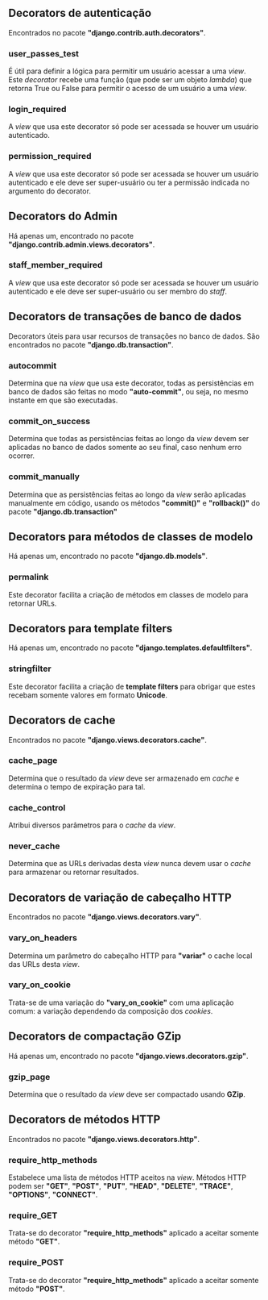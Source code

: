 ## Decorators de autenticação

Encontrados no pacote **"django.contrib.auth.decorators"**.

### user\_passes\_test

É útil para definir a lógica para permitir um usuário acessar a uma _view_. Este _decorator_ recebe uma função (que pode ser um objeto _lambda_) que retorna True ou False para permitir o acesso de um usuário a uma _view_.

### login_required

A _view_ que usa este decorator só pode ser acessada se houver um usuário autenticado.

### permission_required

A _view_ que usa este decorator só pode ser acessada se houver um usuário autenticado e ele deve ser super-usuário ou ter a permissão indicada no argumento do decorator.

## Decorators do Admin

Há apenas um, encontrado no pacote **"django.contrib.admin.views.decorators"**.

### staff\_member\_required

A _view_ que usa este decorator só pode ser acessada se houver um usuário autenticado e ele deve ser super-usuário ou ser membro do _staff_.

## Decorators de transações de banco de dados

Decorators úteis para usar recursos de transações no banco de dados. São encontrados no pacote **"django.db.transaction"**.

### autocommit

Determina que na _view_ que usa este decorator, todas as persistências em banco de dados são feitas no modo **"auto-commit"**, ou seja, no mesmo instante em que são executadas.

### commit\_on\_success

Determina que todas as persistências feitas ao longo da _view_ devem ser aplicadas no banco de dados somente ao seu final, caso nenhum erro ocorrer.

### commit_manually

Determina que as persistências feitas ao longo da _view_ serão aplicadas manualmente em código, usando os métodos **"commit()"** e **"rollback()"** do pacote **"django.db.transaction"**

## Decorators para métodos de classes de modelo

Há apenas um, encontrado no pacote **"django.db.models"**.

### permalink

Este decorator facilita a criação de métodos em classes de modelo para retornar URLs.

## Decorators para template filters

Há apenas um, encontrado no pacote **"django.templates.defaultfilters"**.

### stringfilter

Este decorator facilita a criação de **template filters** para obrigar que estes recebam somente valores em formato **Unicode**.

## Decorators de cache

Encontrados no pacote **"django.views.decorators.cache"**.

### cache_page

Determina que o resultado da _view_ deve ser armazenado em _cache_ e determina o tempo de expiração para tal.

### cache_control

Atribui diversos parâmetros para o _cache_ da _view_.

### never_cache

Determina que as URLs derivadas desta _view_ nunca devem usar o _cache_ para armazenar ou retornar resultados.

## Decorators de variação de cabeçalho HTTP

Encontrados no pacote **"django.views.decorators.vary"**.

### vary\_on\_headers

Determina um parâmetro do cabeçalho HTTP para **"variar"** o cache local das URLs desta _view_.

### vary\_on\_cookie

Trata-se de uma variação do **"vary\_on\_cookie"** com uma aplicação comum: a variação dependendo da composição dos _cookies_.

## Decorators de compactação GZip

Há apenas um, encontrado no pacote **"django.views.decorators.gzip"**.

### gzip_page

Determina que o resultado da _view_ deve ser compactado usando **GZip**.

## Decorators de métodos HTTP

Encontrados no pacote **"django.views.decorators.http"**.

### require\_http\_methods

Estabelece uma lista de métodos HTTP aceitos na _view_. Métodos HTTP podem ser **"GET"**, **"POST"**, **"PUT"**, **"HEAD"**, **"DELETE"**, **"TRACE"**, **"OPTIONS"**, **"CONNECT"**.

### require_GET

Trata-se do decorator **"require\_http\_methods"** aplicado a aceitar somente método **"GET"**.

### require_POST

Trata-se do decorator **"require\_http\_methods"** aplicado a aceitar somente método **"POST"**.

